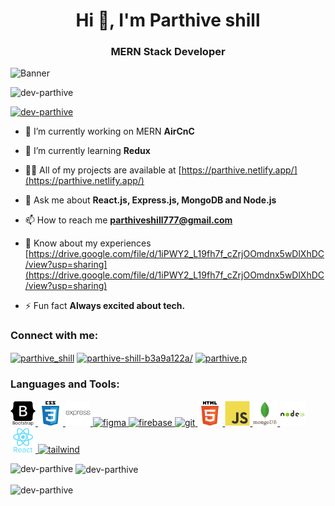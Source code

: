 <h1 align="center">Hi 👋, I'm Parthive shill</h1>
<h3 align="center">MERN Stack Developer</h3>


<img src="https://media.licdn.com/dms/image/D5616AQExoPjjmSdW8A/profile-displaybackgroundimage-shrink_350_1400/0/1673361884566?e=1680134400&v=beta&t=pdxK_7ToBbhC49Boxd_5O23zQ08ntukfkjZoICl9FRw" alt="Banner" width="100%" height="400px">

<p align="left"> <img src="https://komarev.com/ghpvc/?username=dev-parthive&label=Profile%20views&color=0e75b6&style=flat" alt="dev-parthive" /> </p>

<p align="left"> <a href="https://github.com/ryo-ma/github-profile-trophy"><img src="https://github-profile-trophy.vercel.app/?username=dev-parthive" alt="dev-parthive" /></a> </p>

- 🔭 I’m currently working on MERN **AirCnC**

- 🌱 I’m currently learning **Redux**

- 👨‍💻 All of my projects are available at [https://parthive.netlify.app/](https://parthive.netlify.app/)

- 💬 Ask me about **React.js, Express.js, MongoDB and Node.js**

- 📫 How to reach me **parthiveshill777@gmail.com**

- 📄 Know about my experiences [https://drive.google.com/file/d/1iPWY2_L19fh7f_cZrjOOmdnx5wDlXhDC/view?usp=sharing](https://drive.google.com/file/d/1iPWY2_L19fh7f_cZrjOOmdnx5wDlXhDC/view?usp=sharing)

- ⚡ Fun fact **Always excited about tech.**

<h3 align="left">Connect with me:</h3>
<p align="left">
<a href="https://twitter.com/parthive_shill" target="blank"><img align="center" src="https://raw.githubusercontent.com/rahuldkjain/github-profile-readme-generator/master/src/images/icons/Social/twitter.svg" alt="parthive_shill" height="30" width="40" /></a>
<a href="https://linkedin.com/in/parthive-shill-b3a9a122a/" target="blank"><img align="center" src="https://raw.githubusercontent.com/rahuldkjain/github-profile-readme-generator/master/src/images/icons/Social/linked-in-alt.svg" alt="parthive-shill-b3a9a122a/" height="30" width="40" /></a>
<a href="https://fb.com/parthive.p" target="blank"><img align="center" src="https://raw.githubusercontent.com/rahuldkjain/github-profile-readme-generator/master/src/images/icons/Social/facebook.svg" alt="parthive.p" height="30" width="40" /></a>
</p>

<h3 align="left">Languages and Tools:</h3>
<p align="left"> <a href="https://getbootstrap.com" target="_blank" rel="noreferrer"> <img src="https://raw.githubusercontent.com/devicons/devicon/master/icons/bootstrap/bootstrap-plain-wordmark.svg" alt="bootstrap" width="40" height="40"/> </a> <a href="https://www.w3schools.com/css/" target="_blank" rel="noreferrer"> <img src="https://raw.githubusercontent.com/devicons/devicon/master/icons/css3/css3-original-wordmark.svg" alt="css3" width="40" height="40"/> </a> <a href="https://expressjs.com" target="_blank" rel="noreferrer"> <img src="https://raw.githubusercontent.com/devicons/devicon/master/icons/express/express-original-wordmark.svg" alt="express" width="40" height="40"/> </a> <a href="https://www.figma.com/" target="_blank" rel="noreferrer"> <img src="https://www.vectorlogo.zone/logos/figma/figma-icon.svg" alt="figma" width="40" height="40"/> </a> <a href="https://firebase.google.com/" target="_blank" rel="noreferrer"> <img src="https://www.vectorlogo.zone/logos/firebase/firebase-icon.svg" alt="firebase" width="40" height="40"/> </a> <a href="https://git-scm.com/" target="_blank" rel="noreferrer"> <img src="https://www.vectorlogo.zone/logos/git-scm/git-scm-icon.svg" alt="git" width="40" height="40"/> </a> <a href="https://www.w3.org/html/" target="_blank" rel="noreferrer"> <img src="https://raw.githubusercontent.com/devicons/devicon/master/icons/html5/html5-original-wordmark.svg" alt="html5" width="40" height="40"/> </a> <a href="https://developer.mozilla.org/en-US/docs/Web/JavaScript" target="_blank" rel="noreferrer"> <img src="https://raw.githubusercontent.com/devicons/devicon/master/icons/javascript/javascript-original.svg" alt="javascript" width="40" height="40"/> </a> <a href="https://www.mongodb.com/" target="_blank" rel="noreferrer"> <img src="https://raw.githubusercontent.com/devicons/devicon/master/icons/mongodb/mongodb-original-wordmark.svg" alt="mongodb" width="40" height="40"/> </a> <a href="https://nodejs.org" target="_blank" rel="noreferrer"> <img src="https://raw.githubusercontent.com/devicons/devicon/master/icons/nodejs/nodejs-original-wordmark.svg" alt="nodejs" width="40" height="40"/> </a> <a href="https://reactjs.org/" target="_blank" rel="noreferrer"> <img src="https://raw.githubusercontent.com/devicons/devicon/master/icons/react/react-original-wordmark.svg" alt="react" width="40" height="40"/> </a> <a href="https://tailwindcss.com/" target="_blank" rel="noreferrer"> <img src="https://www.vectorlogo.zone/logos/tailwindcss/tailwindcss-icon.svg" alt="tailwind" width="40" height="40"/> </a> </p>

<p><img align="left" src="https://github-readme-stats.vercel.app/api/top-langs?username=dev-parthive&show_icons=true&locale=en&layout=compact" alt="dev-parthive" /></p>

<p>&nbsp;<img align="center" src="https://github-readme-stats.vercel.app/api?username=dev-parthive&show_icons=true&locale=en" alt="dev-parthive" /></p>

<p><img align="center" src="https://github-readme-streak-stats.herokuapp.com/?user=dev-parthive&" alt="dev-parthive" /></p>

